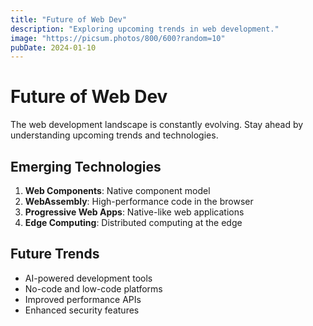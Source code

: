 ```yaml
---
title: "Future of Web Dev"
description: "Exploring upcoming trends in web development."
image: "https://picsum.photos/800/600?random=10"
pubDate: 2024-01-10
---
```


# Future of Web Dev

The web development landscape is constantly evolving. Stay ahead by understanding upcoming trends and technologies.

## Emerging Technologies

1. **Web Components**: Native component model
2. **WebAssembly**: High-performance code in the browser
3. **Progressive Web Apps**: Native-like web applications
4. **Edge Computing**: Distributed computing at the edge

## Future Trends

- AI-powered development tools
- No-code and low-code platforms
- Improved performance APIs
- Enhanced security features